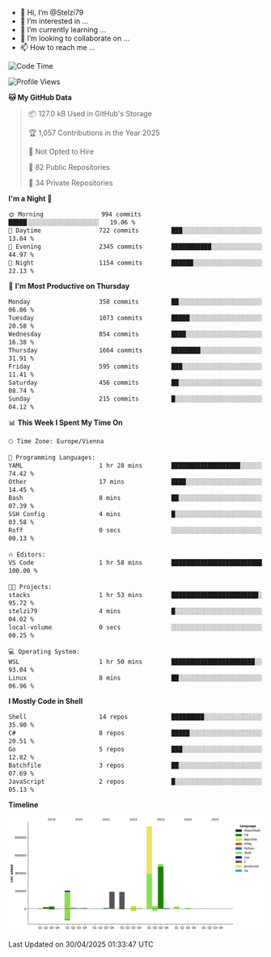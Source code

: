 - 👋 Hi, I’m @Stelzi79
- 👀 I’m interested in ...
- 🌱 I’m currently learning ...
- 💞️ I’m looking to collaborate on ...
- 📫 How to reach me ...

<!--START_SECTION:waka-->
![Code Time](http://img.shields.io/badge/Code%20Time-1%2C137%20hrs%2022%20mins-blue)

![Profile Views](http://img.shields.io/badge/Profile%20Views-0-blue)

**🐱 My GitHub Data** 

> 📦 127.0 kB Used in GitHub's Storage 
 > 
> 🏆 1,057 Contributions in the Year 2025
 > 
> 🚫 Not Opted to Hire
 > 
> 📜 82 Public Repositories 
 > 
> 🔑 34 Private Repositories 
 > 
**I'm a Night 🦉** 

```text
🌞 Morning                994 commits         █████░░░░░░░░░░░░░░░░░░░░   19.06 % 
🌆 Daytime                722 commits         ███░░░░░░░░░░░░░░░░░░░░░░   13.84 % 
🌃 Evening                2345 commits        ███████████░░░░░░░░░░░░░░   44.97 % 
🌙 Night                  1154 commits        ██████░░░░░░░░░░░░░░░░░░░   22.13 % 
```
📅 **I'm Most Productive on Thursday** 

```text
Monday                   358 commits         ██░░░░░░░░░░░░░░░░░░░░░░░   06.86 % 
Tuesday                  1073 commits        █████░░░░░░░░░░░░░░░░░░░░   20.58 % 
Wednesday                854 commits         ████░░░░░░░░░░░░░░░░░░░░░   16.38 % 
Thursday                 1664 commits        ████████░░░░░░░░░░░░░░░░░   31.91 % 
Friday                   595 commits         ███░░░░░░░░░░░░░░░░░░░░░░   11.41 % 
Saturday                 456 commits         ██░░░░░░░░░░░░░░░░░░░░░░░   08.74 % 
Sunday                   215 commits         █░░░░░░░░░░░░░░░░░░░░░░░░   04.12 % 
```


📊 **This Week I Spent My Time On** 

```text
🕑︎ Time Zone: Europe/Vienna

💬 Programming Languages: 
YAML                     1 hr 28 mins        ███████████████████░░░░░░   74.42 % 
Other                    17 mins             ████░░░░░░░░░░░░░░░░░░░░░   14.45 % 
Bash                     8 mins              ██░░░░░░░░░░░░░░░░░░░░░░░   07.39 % 
SSH Config               4 mins              █░░░░░░░░░░░░░░░░░░░░░░░░   03.58 % 
Roff                     0 secs              ░░░░░░░░░░░░░░░░░░░░░░░░░   00.13 % 

🔥 Editors: 
VS Code                  1 hr 58 mins        █████████████████████████   100.00 % 

🐱‍💻 Projects: 
stacks                   1 hr 53 mins        ████████████████████████░   95.72 % 
stelzi79                 4 mins              █░░░░░░░░░░░░░░░░░░░░░░░░   04.02 % 
local-volume             0 secs              ░░░░░░░░░░░░░░░░░░░░░░░░░   00.25 % 

💻 Operating System: 
WSL                      1 hr 50 mins        ███████████████████████░░   93.04 % 
Linux                    8 mins              ██░░░░░░░░░░░░░░░░░░░░░░░   06.96 % 
```

**I Mostly Code in Shell** 

```text
Shell                    14 repos            █████████░░░░░░░░░░░░░░░░   35.90 % 
C#                       8 repos             █████░░░░░░░░░░░░░░░░░░░░   20.51 % 
Go                       5 repos             ███░░░░░░░░░░░░░░░░░░░░░░   12.82 % 
Batchfile                3 repos             ██░░░░░░░░░░░░░░░░░░░░░░░   07.69 % 
JavaScript               2 repos             █░░░░░░░░░░░░░░░░░░░░░░░░   05.13 % 
```



**Timeline**

![Lines of Code chart](https://raw.githubusercontent.com/Stelzi79/Stelzi79/main/assets/bar_graph.png)


 Last Updated on 30/04/2025 01:33:47 UTC
<!--END_SECTION:waka-->

<!---
Stelzi79/Stelzi79 is a ✨ special ✨ repository because its `README.md` (this file) appears on your GitHub profile.
You can click the Preview link to take a look at your changes.
--->
